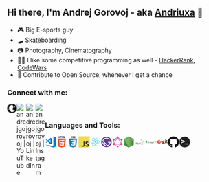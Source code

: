 ## Hi there, I'm Andrej Gorovoj - aka [Andriuxa][website] 👋

- 🎮 Big E-sports guy 
- 🛹 Skateboarding
- 📷 Photography, Cinematography
- 🐱‍💻 I like some competitive programming as well - [HackerRank](https://www.hackerrank.com/andriuska96), [CodeWars](https://www.codewars.com/users/Andriuxa)
- 🌱 Contribute to Open Source, whenever I get a chance

### Connect with me:

[<img align="left" alt="andrejgorovoj.com" width="22px" src="https://raw.githubusercontent.com/iconic/open-iconic/master/svg/globe.svg" />][website]
[<img align="left" alt="andrejgorovoj | YouTube" width="22px" src="https://cdn.jsdelivr.net/npm/simple-icons@v3/icons/youtube.svg" />][youtube]
[<img align="left" alt="andrejgorovoj | LinkedIn" width="22px" src="https://cdn.jsdelivr.net/npm/simple-icons@v3/icons/linkedin.svg" />][linkedin]
[<img align="left" alt="andrejgorovoj | Instagram" width="22px" src="https://cdn.jsdelivr.net/npm/simple-icons@v3/icons/instagram.svg" />][instagram]

<br />

### Languages and Tools:

<img align="left" alt="Visual Studio Code" width="26px" src="https://raw.githubusercontent.com/github/explore/80688e429a7d4ef2fca1e82350fe8e3517d3494d/topics/visual-studio-code/visual-studio-code.png" />
<img align="left" alt="HTML5" width="26px" src="https://raw.githubusercontent.com/github/explore/80688e429a7d4ef2fca1e82350fe8e3517d3494d/topics/html/html.png" />
<img align="left" alt="CSS3" width="26px" src="https://raw.githubusercontent.com/github/explore/80688e429a7d4ef2fca1e82350fe8e3517d3494d/topics/css/css.png" />
<img align="left" alt="JavaScript" width="26px" src="https://raw.githubusercontent.com/github/explore/80688e429a7d4ef2fca1e82350fe8e3517d3494d/topics/javascript/javascript.png" />
<img align="left" alt="React" width="26px" src="https://raw.githubusercontent.com/github/explore/80688e429a7d4ef2fca1e82350fe8e3517d3494d/topics/react/react.png" />
<img align="left" alt="Gatsby" width="26px" src="https://raw.githubusercontent.com/github/explore/e94815998e4e0713912fed477a1f346ec04c3da2/topics/gatsby/gatsby.png" />
<img align="left" alt="GraphQL" width="26px" src="https://raw.githubusercontent.com/github/explore/80688e429a7d4ef2fca1e82350fe8e3517d3494d/topics/graphql/graphql.png" />
<img align="left" alt="Node.js" width="26px" src="https://raw.githubusercontent.com/github/explore/80688e429a7d4ef2fca1e82350fe8e3517d3494d/topics/nodejs/nodejs.png" />
<img align="left" alt="MySQL" width="26px" src="https://raw.githubusercontent.com/github/explore/80688e429a7d4ef2fca1e82350fe8e3517d3494d/topics/mysql/mysql.png" />
<img align="left" alt="MongoDB" width="26px" src="https://raw.githubusercontent.com/github/explore/80688e429a7d4ef2fca1e82350fe8e3517d3494d/topics/mongodb/mongodb.png" />
<img align="left" alt="Git" width="26px" src="https://raw.githubusercontent.com/github/explore/80688e429a7d4ef2fca1e82350fe8e3517d3494d/topics/git/git.png" />
<img align="left" alt="GitHub" width="26px" src="https://raw.githubusercontent.com/github/explore/78df643247d429f6cc873026c0622819ad797942/topics/github/github.png" />
<img align="left" alt="Terminal" width="26px" src="https://raw.githubusercontent.com/github/explore/80688e429a7d4ef2fca1e82350fe8e3517d3494d/topics/terminal/terminal.png" />

[website]: https://andrejgorovoj.com
[youtube]: https://www.youtube.com/channel/UCgr_qabMg8VcZKQHhFjj6KA
[instagram]: https://www.instagram.com/andr1uxaa
[linkedin]: https://www.linkedin.com/in/andrej-gorovoj-a48798130/
